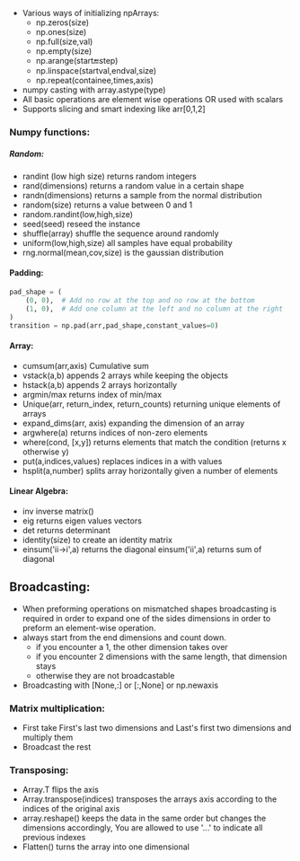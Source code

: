 - Various ways of initializing npArrays:
	- np.zeros(size)
	- np.ones(size)
	- np.full(size,val)
	- np.empty(size)
	- np.arange(start:end:step)
	- np.linspace(startval,endval,size)
	- np.repeat(containee,times,axis)
- numpy casting with array.astype(type)
- All basic operations are element wise operations OR used with scalars
- Supports slicing and smart indexing like arr[0,1,2]
### Numpy functions:
##### Random: 
- randint (low high size) returns random integers
- rand(dimensions) returns a random value in a certain shape
- randn(dimensions) returns a sample from the normal distribution
- random(size) returns a value between 0 and 1 
- random.randint(low,high,size)
- seed(seed) reseed the instance
- shuffle(array) shuffle the sequence around randomly
- uniform(low,high,size) all samples have equal probability
- rng.normal(mean,cov,size) is the gaussian distribution
#### Padding:
```python
pad_shape = (
    (0, 0),  # Add no row at the top and no row at the bottom
    (1, 0),  # Add one column at the left and no column at the right
)
transition = np.pad(arr,pad_shape,constant_values=0) 
```
#### Array:
* cumsum(arr,axis) Cumulative sum
* vstack(a,b) appends 2 arrays while keeping the objects
* hstack(a,b) appends 2 arrays horizontally 
* argmin/max  returns index of min/max
* Unique(arr, return_index, return_counts) returning unique elements of arrays
* expand_dims(arr, axis) expanding the dimension of an array
* argwhere(a) returns indices of non-zero elements
* where(cond, [x,y]) returns elements that match the condition (returns x otherwise y)
* put(a,indices,values) replaces indices in a with values
* hsplit(a,number) splits array horizontally given a number of elements
#### Linear Algebra:
* inv inverse matrix()
* eig returns eigen values vectors
* det returns determinant
* identity(size) to create an identity matrix
* einsum('ii->i',a) returns the diagonal einsum('ii',a) returns sum of diagonal
## Broadcasting:
- When preforming operations on mismatched shapes broadcasting is required in order to expand one of the sides dimensions in order to preform an element-wise operation.
- always start from the end dimensions and count down.
	- if you encounter a 1, the other dimension takes over
	- if you encounter 2 dimensions with the same length, that dimension stays
	- otherwise they are not broadcastable
- Broadcasting with [None,:] or [:,None] or np.newaxis
### Matrix multiplication:
- First take First's last two dimensions and Last's first two dimensions and multiply them
- Broadcast the rest
### Transposing:
- Array.T flips the axis 
- Array.transpose(indices) transposes the arrays axis according to the indices of the original axis
- array.reshape() keeps the data in the same order but changes the dimensions accordingly, You are allowed to use '...' to indicate all previous indexes
- Flatten() turns the array into one dimensional

